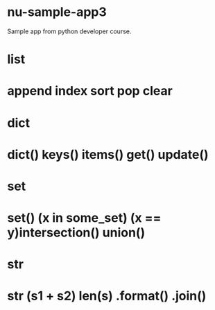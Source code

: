 # nu-sample-app3
Sample app from python developer course.

# list
# append index sort pop clear

# dict 
# dict() keys() items() get() update()

# set
# set() (x in some_set) (x == y)intersection() union() 

# str
# str (s1 + s2) len(s) .format() .join()
